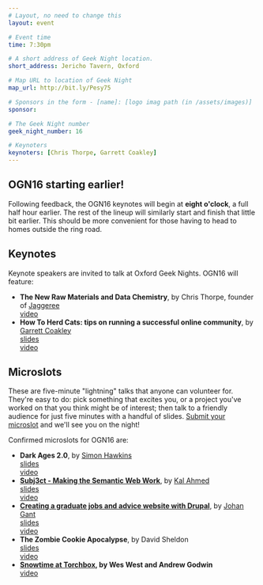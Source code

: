 ```yaml
---
# Layout, no need to change this
layout: event

# Event time
time: 7:30pm

# A short address of Geek Night location. 
short_address: Jericho Tavern, Oxford

# Map URL to location of Geek Night
map_url: http://bit.ly/Pesy75

# Sponsors in the form - [name]: [logo imag path (in /assets/images)]
sponsor: 

# The Geek Night number
geek_night_number: 16

# Keynoters
keynoters: [Chris Thorpe, Garrett Coakley]
---
```

<h2>OGN16 starting earlier!</h2>

<p>Following feedback, the OGN16 keynotes will begin at <strong>eight o'clock</strong>, a full half hour earlier. The rest of the lineup will similarly start and finish that little bit earlier. This should be more convenient for those having to head to homes outside the ring road.</p>

<h2>Keynotes</h2>

<p>Keynote speakers are invited to talk at Oxford Geek Nights. OGN16 will feature:</p>

<ul>
<li><strong>The New Raw Materials and Data Chemistry</strong>, by Chris Thorpe, founder of <a href="http://blog.jaggeree.com/" >Jaggeree</a> <div class="downloads"><a href="http://ogn.s3.amazonaws.com/16-ChrisThorpe.mp4">video</a></div></li>
<li><strong>How To Herd Cats: tips on running a successful online community</strong>, by <a href="http://polytechnic.co.uk/" >Garrett Coakley</a> <div class="downloads"><a href="http://www.slideshare.net/garrettc/how-to-herd-cats-tips-on-running-a-successful-online-community-oxford-geek-night-16">slides</a></div> <div class="downloads"><a href="http://ogn.s3.amazonaws.com/16-GarrettCoakley.mp4">video</a></div></li>
</ul>

<h2>Microslots</h2>

<p>These are five-minute "lightning" talks that anyone can volunteer for. They're easy to do: pick something that excites you, or a project you've worked on that you think might be of interest; then talk to a friendly audience for just five minutes with a handful of slides. <a href="http://natbat.wufoo.com/forms/oxford-geek-night-microslot-proposal/" >Submit your microslot</a> and we'll see you on the night!</p>

<p>Confirmed microslots for OGN16 are:</p>

<ul>
<li><strong>Dark Ages 2.0</strong>, by <a href="http://simonmhawkins.com/" >Simon Hawkins</a> <div class="downloads"><a href="http://media.ogn.s3.amazonaws.com/microslot-SimonHawkins.ppt">slides</a></div> <div class="downloads"><a href="http://ogn.s3.amazonaws.com/16-SimonHawkins.mp4">video</a></div></li>
<li><strong><a href="http://subj3ct.com/" >Subj3ct - Making the Semantic Web Work</a></strong>, by <a href="http://www.techquila.com/blog" >Kal Ahmed</a> <div class="downloads"><a href="http://www.slideshare.net/NetworkedPlanet/subj3ct-oxford-geek-night">slides</a></div> <div class="downloads"><a href="http://ogn.s3.amazonaws.com/16-KalAhmed.mp4">video</a></div></li>
<li><strong><a href="http://targetjobs.co.uk/" >Creating a graduate jobs and advice website with Drupal</a></strong>, by <a href="http://groupgti.com/" >Johan Gant</a> <div class="downloads"><a href="http://media.ogn.s3.amazonaws.com/microslot-JohanGant.odp">slides</a></div> <div class="downloads"><a href="http://ogn.s3.amazonaws.com/16-JohanGant.mp4">video</a></div></li>
<li><strong>The Zombie Cookie Apocalypse</strong>, by David Sheldon <div class="downloads"><a href="http://media.ogn.s3.amazonaws.com/microslot-DavidSheldon.pdf">slides</a></div> <div class="downloads"><a href="http://ogn.s3.amazonaws.com/16-DavidSheldon.mp4">video</a></div></li>
<li><strong><a href="http://snow.torchbox.com/">Snowtime at Torchbox</a>, by Wes West and Andrew Godwin</strong> <div class="downloads"><a href="http://ogn.s3.amazonaws.com/16-WesWestAndAndrewGodwin.mp4">video</a></div></li>
</ul>
